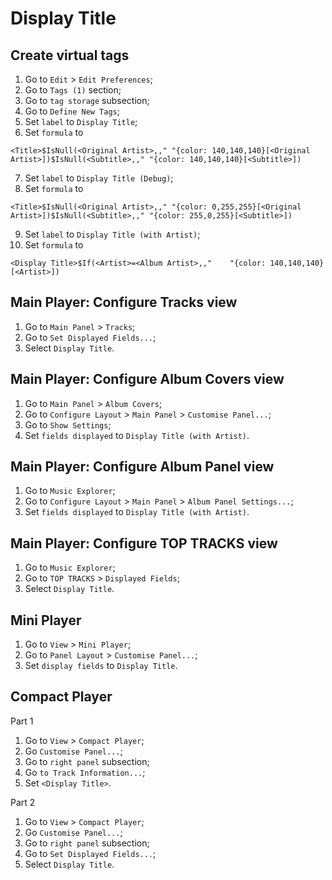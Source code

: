 # Display Title

## Create virtual tags
1. Go to `Edit` > `Edit Preferences`;
2. Go to `Tags (1)` section;
3. Go to `tag storage` subsection;
4. Go to `Define New Tags`;
5. Set `label` to `Display Title`;
6. Set `formula` to

```<Title>$IsNull(<Original Artist>,," "{color: 140,140,140}[<Original Artist>])$IsNull(<Subtitle>,," "{color: 140,140,140}[<Subtitle>])```

7. Set `label` to `Display Title (Debug)`;
8. Set `formula` to

```<Title>$IsNull(<Original Artist>,," "{color: 0,255,255}[<Original Artist>])$IsNull(<Subtitle>,," "{color: 255,0,255}[<Subtitle>])```

9. Set `label` to `Display Title (with Artist)`;
10. Set `formula` to

```<Display Title>$If(<Artist>=<Album Artist>,,"    "{color: 140,140,140}[<Artist>])```

## Main Player: Configure Tracks view
1. Go to `Main Panel` > `Tracks`;
2. Go to `Set Displayed Fields...`;
3. Select `Display Title`.

## Main Player: Configure Album Covers view
1. Go to `Main Panel` > `Album Covers`;
2. Go to `Configure Layout` > `Main Panel` > `Customise Panel...`;
3. Go to `Show Settings`;
4. Set `fields displayed` to `Display Title (with Artist)`.

## Main Player: Configure Album Panel view
1. Go to `Music Explorer`;
2. Go to `Configure Layout` > `Main Panel` > `Album Panel Settings...`;
3. Set `fields displayed` to `Display Title (with Artist)`.

## Main Player: Configure TOP TRACKS view
1. Go to `Music Explorer`;
2. Go to `TOP TRACKS` > `Displayed Fields`;
3. Select `Display Title`.

## Mini Player
1. Go to `View` > `Mini Player`;
2. Go to `Panel Layout` > `Customise Panel...`;
3. Set `display fields` to `Display Title`.

## Compact Player
Part 1
1. Go to `View` > `Compact Player`;
2. Go `Customise Panel...`;
3. Go to `right panel` subsection;
4. Go `to Track Information...`;
5. Set `<Display Title>`.

Part 2
1. Go to `View` > `Compact Player`;
2. Go `Customise Panel...`;
3. Go to `right panel` subsection;
4. Go to `Set Displayed Fields...`;
5. Select `Display Title`.
